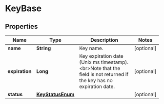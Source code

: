 

# KeyBase

## Properties

Name | Type | Description | Notes
------------ | ------------- | ------------- | -------------
**name** | **String** | Key name. |  [optional]
**expiration** | **Long** | Key expiration date (Unix ms timestamp). &lt;br&gt;Note that the field is not returned if the key has no expiration date.  |  [optional]
**status** | [**KeyStatusEnum**](KeyStatusEnum.md) |  |  [optional]



